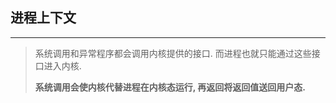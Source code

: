 ## 进程上下文

---

>  系统调用和异常程序都会调用内核提供的接口. 而进程也就只能通过这些接口进入内核.
>
> **系统调用会使内核代替进程在内核态运行, 再返回将返回值送回用户态.**

